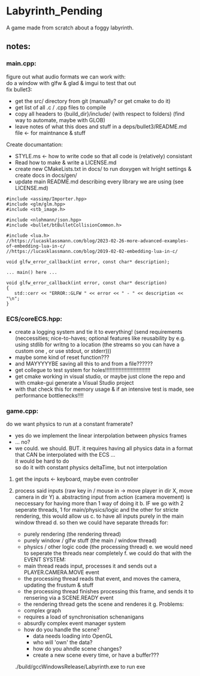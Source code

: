 # Labyrinth_Pending
A game made from scratch about a foggy labyrinth.



## notes:

### **main.cpp**:


figure out what audio formats we can work with: <br>
do a window with glfw & glad & imgui to test that out <br>
fix bullet3:
 - get the src/ directory from git (manually? or get cmake to do it)
 - get list of all .c / .cpp files to compile
 - copy all headers to {build_dir}/include/ (with respect to folders) (find way to automate, maybe with GLOB)
 - leave notes of what this does and stuff in a deps/bullet3/README.md file <- for maintnance & stuff
 
Create documantation:
 - STYLE.ms <- how to write code so that all code is (relatively) consistant 
 - Read how to make & write a LICENSE.md
 - create new CMakeLists.txt in docs/ to run doxygen wit hright settings & create docs in docs/gen/
 - update main README.md describing every library we are using (see LICENSE.md)

```
#include <assimp/Importer.hpp>
#include <glm/glm.hpp>
#include <stb_image.h>

#include <nlohmann/json.hpp>
#include <bullet/btBulletCollisionCommon.h>

#include <lua.h>
//https://lucasklassmann.com/blog/2023-02-26-more-advanced-examples-of-embedding-lua-in-c/
//https://lucasklassmann.com/blog/2019-02-02-embedding-lua-in-c/

void glfw_error_callback(int error, const char* description);

... main() here ...

void glfw_error_callback(int error, const char* description)
{
   std::cerr << "ERROR::GLFW " << error << " - " << description << "\n";
}
```

### **ECS/coreECS.hpp**:

 - create a logging system and tie it to everything! (send requirements (neccessities; nice-to-haves; optional features 
    like reusability by e.g. using stdlib for writng to a location 
         (the streams so you can have a custom one , or use stdout, or stderr)))
 - maybe some kind of reset function???
 - and MAYYYYYBE saving all this to and from a file??????
 - get collegue to test system for holes!!!!!!!!!!!!!!!!!!!!!!!!!!!!!!
 - get cmake working in visual studio, or maybe just clone the repo and with cmake-gui generate a Visual Studio project
 - with that check this for memory usage & if an intensive test is made, see performance bottlenecks!!!!

### **game.cpp**:
do we want physics to run at a constant framerate?
 - yes
 do we implement the linear interpolation between physics frames 
 - ... no?
 - we could. we should. BUT. it requires having all physics data in a format that CAN be interpolated
 with the ECS ... <br> it would be hard to do <br>
 so do it with constant physics deltaTime, but not interpolation

 1. get the inputs <- keyboard, maybe even controller
 2. process said inputs (raw key in / mouse in -> move player in dir X, move camera in dir Y)
    a. abstracting input from action (camera movement) is neccessary for having more than 1 way of doing it
    b. IF we go with 2 seperate threads, 1 for main/physics/logic and the other for stricte rendering, this would allow us 
    c. to have all inputs purely in the main window thread
    d. so then we could have separate threads for:
       - purely rendering (the rendering thread)
       - purely window / glfw stuff (the main / window thread)
       - physics / other logic code (the processing thread)
    e. we would need to seperate the threads near completely
    f. we could do that with the EVENT SYSTEM:
       - main thread reads input, processes it and sends out a PLAYER.CAMERA.MOVE event
       - the processing thread reads that event, and moves the camera, updating the frustum & stuff
       - the processing thread finishes processing this frame, and sends it to rensering via a SCENE.READY event
       - the rendering thread gets the scene and renderes it
   g. Problems:
       - complex graph
       - requires a load of synchronisation schenanigans 
       - absurdly complex event manager system
       - how do you handle the scene?
         + data needs loading into OpenGL
         + who will 'own' the data?
         + how do you ahndle scene changes?
         + create a new scene every time, or have a buffer???  

    ./build/gccWindowsRelease/Labyrinth.exe to run exe     